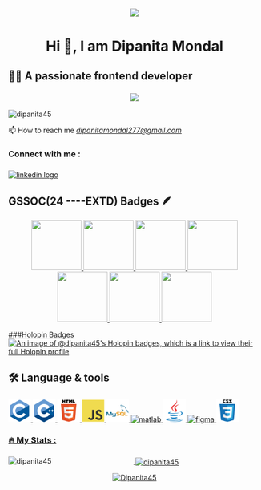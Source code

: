 <h4 align="left"></h4>

###

<div align="center">
  <img height="200" src="https://img.freepik.com/free-vector/cute-girl-hacker-operating-laptop-cartoon-vector-icon-illustration-people-technology-isolated-flat_138676-9487.jpg"  />
</div>

###

<h1 align="center">Hi 👋, I am Dipanita Mondal</h1>

###

<h2 align="left" font-weight=350>👩‍💻  A passionate frontend developer</h2>

###

<div align="center" >
  <img src="https://visitor-badge.laobi.icu/badge?page_id=dipanita45.dipanita45&left_color=lightslategray&right_color=blue&left_text=Profile%20views"  />
</div>

<p align="left"> <img src="https://komarev.com/ghpvc/?username=dipanita45&label=Profile%20views&color=0e75b6&style=flat" alt="dipanita45" /> </p>

 📫 How to reach me *dipanitamondal277@gmail.com*

###

<h3 align="left">Connect with me :</h3>

###

<div align="left">
  <a href="https://www.linkedin.com/in/dipanita-mondal-6a9257306?utm_source=share&utm_campaign=share_via&utm_content=profile&utm_medium=android_app" target="_blank">
    <img src="https://raw.githubusercontent.com/maurodesouza/profile-readme-generator/master/src/assets/icons/social/linkedin/default.svg" width="52" height="40" alt="linkedin logo"  />
  </a>
</div>


###

## GSSOC(24 ----EXTD) Badges 🪶
<div style='display:flex; align-items:center; gap: 11px; margin:1.25px ' align='center'><a href="https://gssoc.girlscript.tech/leaderboard">
<img src="https://raw.githubusercontent.com/GSSoC24/Postman-Challenge/main/docs/assets/Postman%20White.png" width="100px" height="100px" />
  <img src="https://raw.githubusercontent.com/GSSoC24/Postman-Challenge/main/docs/assets/1.png" width="100px" height="100px" />
  <img src="https://raw.githubusercontent.com/GSSoC24/Postman-Challenge/main/docs/assets/2.png" width="100px" height="100px" />
  <img src="https://raw.githubusercontent.com/GSSoC24/Postman-Challenge/main/docs/assets/3.png" width="100px" height="100px" />
  <img src="https://raw.githubusercontent.com/GSSoC24/Postman-Challenge/main/docs/assets/4.png" width="100px" height="100px" />
  <img src="https://raw.githubusercontent.com/GSSoC24/Postman-Challenge/main/docs/assets/5.png" width="100px" height="100px" />
  <img src="https://raw.githubusercontent.com/GSSoC24/Hack-Web3Conf/refs/heads/main/assets/Hack-Web3Conf%202024%20Badge%20(2).png" width="100px" height="100px" />
</div>
  
###Holopin Badges
 [![An image of @dipanita45's Holopin badges, which is a link to view their full Holopin profile](https://holopin.me/dipanita45)](https://holopin.io/@dipanita45)  
 
### 
<h2 align="left">🛠 Language &amp; tools </h2>

###

<div align="left">
  <a href="https://www.cprogramming.com/" target="_blank" rel="noreferrer" border:2px black> <img src="https://raw.githubusercontent.com/devicons/devicon/master/icons/c/c-original.svg" alt="c" width="45" height="45"/> </a>
  <a href="https://www.w3schools.com/cpp/" target="_blank" rel="noreferrer"> <img src="https://raw.githubusercontent.com/devicons/devicon/master/icons/cplusplus/cplusplus-original.svg" alt="cplusplus" width="45" height="45"/>
  <a href="https://www.w3.org/html/" target="_blank" rel="noreferrer"> <img src="https://raw.githubusercontent.com/devicons/devicon/master/icons/html5/html5-original-wordmark.svg" alt="html5" width="45" height="45"/> 
    <a href="https://developer.mozilla.org/en-US/docs/Web/JavaScript" target="_blank" rel="noreferrer"> <img src="https://raw.githubusercontent.com/devicons/devicon/master/icons/javascript/javascript-original.svg" alt="javascript" width="45" height="45"/> </a>
  <a href="https://www.mysql.com/" target="_blank" rel="noreferrer"> <img src="https://raw.githubusercontent.com/devicons/devicon/master/icons/mysql/mysql-original-wordmark.svg" alt="mysql" width="45" height="45"/> </a> 
  <a href="https://www.mathworks.com/" target="_blank" rel="noreferrer"> <img src="https://upload.wikimedia.org/wikipedia/commons/2/21/Matlab_Logo.png" alt="matlab" width="45" height="45"/> </a>
  <a href="https://www.java.com" target="_blank" rel="noreferrer"> <img src="https://raw.githubusercontent.com/devicons/devicon/master/icons/java/java-original.svg" alt="java" width="45" height="45"/> </a> 
  <a href="https://www.figma.com/" target="_blank" rel="noreferrer"> <img src="https://www.vectorlogo.zone/logos/figma/figma-icon.svg" alt="figma" width="45" height="45"/>
  </a> <a href="https://www.w3schools.com/css/" target="_blank" rel="noreferrer"> <img src="https://raw.githubusercontent.com/devicons/devicon/master/icons/css3/css3-original-wordmark.svg" alt="css3" width="45" height="45"/>
</div>

###


###
<h3 align="left">🔥   My Stats :</h3>

###

<div align="center">
  <p><img align="left" src="https://github-readme-stats.vercel.app/api/top-langs?username=dipanita45&show_icons=true&locale=en&layout=compact" alt="dipanita45" /></p>

<p>&nbsp;<img align="center" src="https://github-readme-stats.vercel.app/api?username=dipanita45&show_icons=true&locale=en" alt="dipanita45" /></p>

<div align="center">

  <img src="https://streak-stats.demolab.com?user=Dipanita45&locale=en&mode=daily&theme=dark&hide_border=false&border_radius=5&order=3" height="220" alt="Dipanita45"  />

</div>



 <div align="center">

  

</div>

</div>

###

<p align="left"></p>
